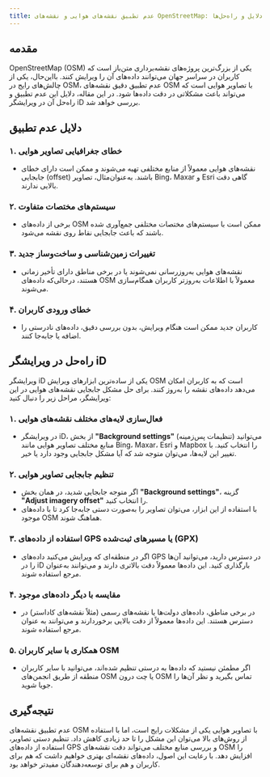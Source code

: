 ```yaml
---
title: عدم تطبیق نقشه‌های هوایی و نقشه‌های OpenStreetMap: دلایل و راه‌حل‌ها
---
```


## مقدمه
OpenStreetMap (OSM) یکی از بزرگ‌ترین پروژه‌های نقشه‌برداری متن‌باز است که کاربران در سراسر جهان می‌توانند داده‌های آن را ویرایش کنند. بااین‌حال، یکی از چالش‌های رایج در OSM، عدم تطبیق دقیق نقشه‌های OSM با تصاویر هوایی است که می‌تواند باعث مشکلاتی در دقت داده‌ها شود. در این مقاله، دلایل این عدم تطبیق و راه‌حل آن در ویرایشگر iD بررسی خواهد شد.

## دلایل عدم تطبیق
### ۱. خطای جغرافیایی تصاویر هوایی
- نقشه‌های هوایی معمولاً از منابع مختلفی تهیه می‌شوند و ممکن است دارای خطای جابجایی (offset) باشند. به‌عنوان‌مثال، تصاویر Bing، Maxar و Esri گاهی دقت بالایی ندارند.

### ۲. سیستم‌های مختصات متفاوت
- برخی از داده‌های OSM ممکن است با سیستم‌های مختصات مختلفی جمع‌آوری شده باشند که باعث جابجایی نقاط روی نقشه می‌شود.

### ۳. تغییرات زمین‌شناسی و ساخت‌وساز جدید
- نقشه‌های هوایی به‌روزرسانی نمی‌شوند یا در برخی مناطق دارای تأخیر زمانی هستند، درحالی‌که داده‌های OSM معمولاً با اطلاعات به‌روزتر کاربران همگام‌سازی می‌شوند.

### ۴. خطای ورودی کاربران
- کاربران جدید ممکن است هنگام ویرایش، بدون بررسی دقیق، داده‌های نادرستی را اضافه یا جابه‌جا کنند.

## راه‌حل در ویرایشگر iD
ویرایشگر iD یکی از ساده‌ترین ابزارهای ویرایش OSM است که به کاربران امکان می‌دهد داده‌های نقشه را به‌روز کنند. برای حل مشکل جابجایی نقشه‌های هوایی در این ویرایشگر، مراحل زیر را دنبال کنید:

### ۱. فعال‌سازی لایه‌های مختلف نقشه‌های هوایی
- در ویرایشگر iD، از بخش **"Background settings"** (تنظیمات پس‌زمینه) می‌توانید منابع مختلف تصاویر هوایی مانند Bing، Maxar، Esri و Mapbox را انتخاب کنید. با تغییر این لایه‌ها، می‌توان متوجه شد که آیا مشکل جابجایی وجود دارد یا خیر.

### ۲. تنظیم جابجایی تصاویر هوایی
- اگر متوجه جابجایی شدید، در همان بخش **"Background settings"**، گزینه **"Adjust imagery offset"** را انتخاب کنید.
- با استفاده از این ابزار، می‌توان تصاویر را به‌صورت دستی جابه‌جا کرد تا با داده‌های موجود OSM هماهنگ شوند.

### ۳. استفاده از داده‌های GPS یا مسیرهای ثبت‌شده (GPX)
- اگر در منطقه‌ای که ویرایش می‌کنید داده‌های GPS در دسترس دارید، می‌توانید آن‌ها را در iD بارگذاری کنید. این داده‌ها معمولاً دقت بالاتری دارند و می‌توانند به‌عنوان مرجع استفاده شوند.

### ۴. مقایسه با دیگر داده‌های موجود
- در برخی مناطق، داده‌های دولت‌ها یا نقشه‌های رسمی (مثلاً نقشه‌های کاداستر) در دسترس هستند. این داده‌ها معمولاً از دقت بالایی برخوردارند و می‌توانند به عنوان مرجع استفاده شوند.

### ۵. همکاری با سایر کاربران OSM
- اگر مطمئن نیستید که داده‌ها به درستی تنظیم شده‌اند، می‌توانید با سایر کاربران منطقه از طریق انجمن‌های OSM یا چت درون OSM تماس بگیرید و نظر آن‌ها را جویا شوید.

## نتیجه‌گیری
عدم تطبیق نقشه‌های OSM با تصاویر هوایی یکی از مشکلات رایج است، اما با استفاده از روش‌های بالا می‌توان این مشکل را تا حد زیادی کاهش داد. تنظیم دستی تصاویر، استفاده از داده‌های GPS و بررسی منابع مختلف می‌تواند دقت نقشه‌های OSM را افزایش دهد. با رعایت این اصول، داده‌های نقشه‌ای بهتری خواهیم داشت که هم برای کاربران و هم برای توسعه‌دهندگان مفیدتر خواهد بود.

